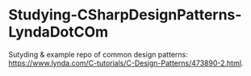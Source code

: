 # Studying-CSharpDesignPatterns-LyndaDotCOm
Sutyding &amp; example repo of common design patterns: https://www.lynda.com/C-tutorials/C-Design-Patterns/473890-2.html.
